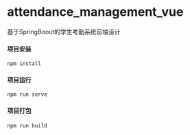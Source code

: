 # attendance_management_vue

基于SpringBoout的学生考勤系统前端设计

#### 项目安装
```
npm install
```
#### 项目运行
```
npm run serve
```
#### 项目打包
```
npm run build
```
